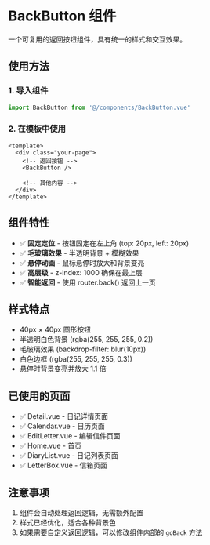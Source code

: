 # BackButton 组件

一个可复用的返回按钮组件，具有统一的样式和交互效果。

## 使用方法

### 1. 导入组件

```javascript
import BackButton from '@/components/BackButton.vue'
```

### 2. 在模板中使用

```vue
<template>
  <div class="your-page">
    <!-- 返回按钮 -->
    <BackButton />
    
    <!-- 其他内容 -->
  </div>
</template>
```

## 组件特性

- ✅ **固定定位** - 按钮固定在左上角 (top: 20px, left: 20px)
- ✅ **毛玻璃效果** - 半透明背景 + 模糊效果
- ✅ **悬停动画** - 鼠标悬停时放大和背景变亮
- ✅ **高层级** - z-index: 1000 确保在最上层
- ✅ **智能返回** - 使用 router.back() 返回上一页

## 样式特点

- 40px × 40px 圆形按钮
- 半透明白色背景 (rgba(255, 255, 255, 0.2))
- 毛玻璃效果 (backdrop-filter: blur(10px))
- 白色边框 (rgba(255, 255, 255, 0.3))
- 悬停时背景变亮并放大 1.1 倍

## 已使用的页面

- ✅ Detail.vue - 日记详情页面
- ✅ Calendar.vue - 日历页面
- ✅ EditLetter.vue - 编辑信件页面
- ✅ Home.vue - 首页
- ✅ DiaryList.vue - 日记列表页面
- ✅ LetterBox.vue - 信箱页面

## 注意事项

1. 组件会自动处理返回逻辑，无需额外配置
2. 样式已经优化，适合各种背景色
3. 如果需要自定义返回逻辑，可以修改组件内部的 `goBack` 方法
